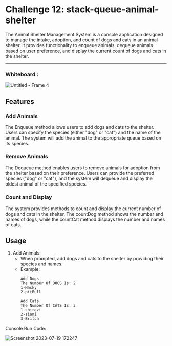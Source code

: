 # Challenge 12: stack-queue-animal-shelter

The Animal Shelter Management System is a console application designed to manage the intake, adoption, and count of dogs and cats in an animal shelter.
It provides functionality to enqueue animals, dequeue animals based on user preference, and display the current count of dogs and cats in the shelter.

<hr>
<h3>Whiteboard :</h3>

![Untitled - Frame 4](https://github.com/bashar-27/Algo-And-DataStructure/assets/83985765/9c3f0e29-820d-4f8f-89e2-894e37c0eda8)


## Features

### Add Animals

The Enqueue method allows users to add dogs and cats to the shelter. Users can specify the species (either "dog" or "cat") and the name of the animal. The system will add the animal to the appropriate queue based on its species.

### Remove Animals

The Dequeue method enables users to remove animals for adoption from the shelter based on their preference. Users can provide the preferred species ("dog" or "cat"), and the system will dequeue and display the oldest animal of the specified species.

### Count and Display

The system provides methods to count and display the current number of dogs and cats in the shelter. The countDog method shows the number and names of dogs, while the countCat method displays the number and names of cats.

## Usage

1. Add Animals:
   - When prompted, add dogs and cats to the shelter by providing their species and names.
   - Example:
     ```
     Add Dogs
     The Number Of DOGS Is: 2
     1-Hasky
     2-pitBull
     
     Add Cats
     The Number Of CATS Is: 3
     1-shirazi
     2-siami
     3-Britch
     ```

Console Run Code: 

![Screenshot 2023-07-19 172247](https://github.com/bashar-27/Algo-And-DataStructure/assets/83985765/0fc63d92-7923-4065-b985-14201cb5a2ae)

